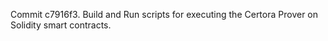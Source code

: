 Commit c7916f3.                    Build and Run scripts for executing the Certora Prover on Solidity smart contracts.